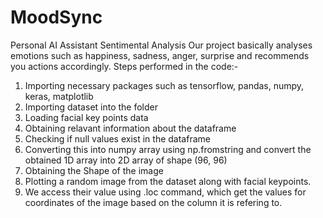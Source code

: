 # MoodSync
Personal AI Assistant Sentimental Analysis
Our project basically analyses emotions such as happiness, sadness, anger, surprise and recommends you actions accordingly. 
Steps performed in the code:-
1. Importing necessary packages such as tensorflow, pandas, numpy, keras, matplotlib
2. Importing dataset into the folder
3. Loading facial key points data
4. Obtaining relavant information about the dataframe
5. Checking if null values exist in the dataframe
6. Converting this into numpy array using np.fromstring and convert the obtained 1D array into 2D array of shape (96, 96)
7. Obtaining the Shape of the image
8. Plotting a random image from the dataset along with facial keypoints.
9. We access their value using .loc command, which get the values for coordinates of the image based on the column it is refering to.
   

